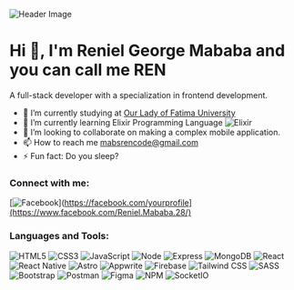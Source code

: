 ![Header Image](https://scontent.fmnl4-2.fna.fbcdn.net/v/t39.30808-6/328579054_1508213486372362_6325967939632859156_n.png?_nc_cat=105&ccb=1-7&_nc_sid=cc71e4&_nc_eui2=AeFme-OOM72AgV1xWp8r9dWaZXJhRNW6hUllcmFE1bqFSfUeZJm1Ed1mJtGei21NkKCDXC0NazSW076gcfkU37rF&_nc_ohc=IPtbFIVeBsAQ7kNvgFkDjkf&_nc_ht=scontent.fmnl4-2.fna&oh=00_AYBO6Y3W8cJn4bXmno3XDWf6UJNCMgRB5sY5PCb75l51rQ&oe=6699A25E)

# Hi 👋, I'm Reniel George Mababa and you can call me REN

A full-stack developer with a specialization in frontend development.


- 🔭 I’m currently studying at [Our Lady of Fatima University](https://www.facebook.com/our.lady.of.fatima.university)
- 🌱 I’m currently learning Elixir Programming Language ![Elixir](https://elixir-lang.org/images/logo/logo.png)
- 👯 I’m looking to collaborate on making a complex mobile application.
- 📫 How to reach me [mabsrencode@gmail.com](mailto:mabsrencode@gmail.com)
- ⚡ Fun fact: Do you sleep?

### Connect with me:
[![Facebook](https://freepnglogo.com/images/all_img/1697562496facebook-logo-png.png)](https://facebook.com/yourprofile](https://www.facebook.com/Reniel.Mababa.28/)

### Languages and Tools:
![HTML5](https://upload.wikimedia.org/wikipedia/commons/thumb/6/61/HTML5_logo_and_wordmark.svg/512px-HTML5_logo_and_wordmark.svg.png)
![CSS3](https://upload.wikimedia.org/wikipedia/commons/thumb/6/62/CSS3_logo.svg/2048px-CSS3_logo.svg.png)
![JavaScript](https://static.vecteezy.com/system/resources/previews/027/127/463/non_2x/javascript-logo-javascript-icon-transparent-free-png.png)
![Node](https://cdn.iconscout.com/icon/free/png-256/free-node-js-3628954-3030179.png?f=webp&w=256)
![Express](https://adware-technologies.s3.amazonaws.com/uploads/technology/thumbnail/20/express-js.png)
![MongoDB](https://cdn.iconscout.com/icon/free/png-256/free-mongodb-3521676-2945120.png?f=webp)
![React](https://cdn1.iconfinder.com/data/icons/programing-development-8/24/react_logo-512.png)
![React Native](https://cdn1.iconfinder.com/data/icons/soleicons-fill-vol-1/64/reactjs_javascript_library_atom_atomic_react-512.png)
![Astro](https://astro.js.org/astro.png)
![Appwrite](https://appwrite.io/assets/logomark/logo.png)
![Firebase](https://upload.wikimedia.org/wikipedia/commons/b/bd/Firebase_Logo.png)
![Tailwind CSS](https://upload.wikimedia.org/wikipedia/commons/thumb/d/d5/Tailwind_CSS_Logo.svg/1024px-Tailwind_CSS_Logo.svg.png)
![SASS](https://upload.wikimedia.org/wikipedia/commons/thumb/9/96/Sass_Logo_Color.svg/1280px-Sass_Logo_Color.svg.png)
![Bootstrap](https://brandslogos.com/wp-content/uploads/thumbs/bootstrap-logo-vector.svg)
![Postman](https://cdn.iconscout.com/icon/free/png-256/free-postman-3521648-2945092.png)
![Figma](https://cdn.freebiesupply.com/logos/thumbs/2x/figma-1-logo.png)
![NPM](https://cdn.freebiesupply.com/logos/thumbs/2x/npm-logo.png)
![SocketIO](https://upload.wikimedia.org/wikipedia/commons/thumb/9/96/Socket-io.svg/1024px-Socket-io.svg.png)
